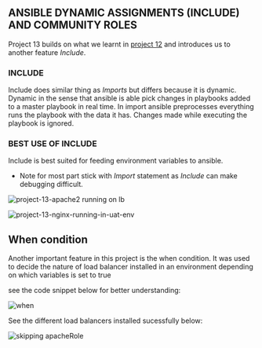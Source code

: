 

## ANSIBLE DYNAMIC ASSIGNMENTS (INCLUDE) AND COMMUNITY ROLES

Project 13 builds on what we learnt in [project 12](https://github.com/uzukwujp/ansible-config-mgt-2)  and introduces us to another feature *Include*.

### INCLUDE
Include does similar thing as *Imports* but differs because it is dynamic. Dynamic in the sense that ansible is able pick changes in playbooks added to a master playbook in real time. In import ansible preprocesses everything runs the playbook with the data it has. Changes made while executing the playbook is ignored.

### BEST USE OF INCLUDE
Include is best suited for feeding environment variables to ansible.

- Note for most part stick with *Import* statement as *Include* can make debugging difficult.








![project-13-apache2 running on lb](https://user-images.githubusercontent.com/52359007/170307139-735efe03-ff3f-4c9b-8ed6-5e777328edbb.PNG)







![project-13-nginx-running-in-uat-env](https://user-images.githubusercontent.com/52359007/170307169-73485083-0409-482c-b9ab-c5600593c28e.PNG)


## When condition

Another important feature in this project is the when condition. It was used to decide the nature of load balancer installed in an environment depending on which variables is set to true

see the code snippet below for better understanding:


![when](https://user-images.githubusercontent.com/52359007/170379820-396cb3f5-ed4b-4f77-8090-3e2b767dd59e.PNG)


See the different load balancers installed sucessfully below:



![skipping apacheRole](https://user-images.githubusercontent.com/52359007/170380383-2ec38e11-7c72-42d3-a745-5d151e1e923f.PNG)

